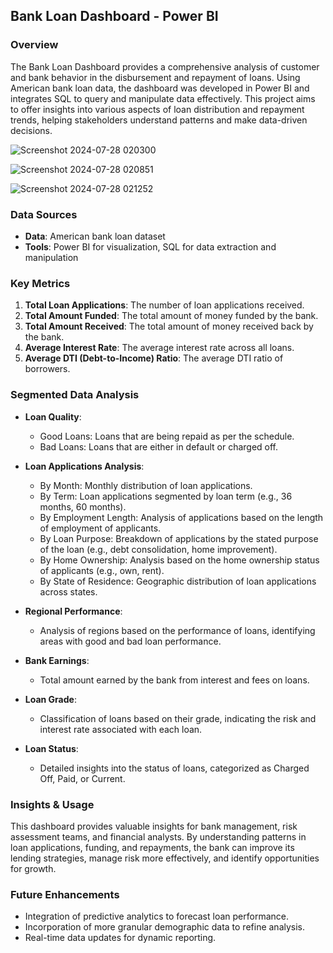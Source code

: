 ## Bank Loan Dashboard - Power BI

### Overview

The Bank Loan Dashboard provides a comprehensive analysis of customer and bank behavior in the disbursement and repayment of loans. Using American bank loan data, the dashboard was developed in Power BI and integrates SQL to query and manipulate data effectively. This project aims to offer insights into various aspects of loan distribution and repayment trends, helping stakeholders understand patterns and make data-driven decisions.


![Screenshot 2024-07-28 020300](https://github.com/user-attachments/assets/1a1658d6-d619-466c-85c6-5395cffc155f)


![Screenshot 2024-07-28 020851](https://github.com/user-attachments/assets/aa0b5ae2-0a5e-4dad-9aff-294790c11778)


![Screenshot 2024-07-28 021252](https://github.com/user-attachments/assets/f536476f-c701-43c5-a791-2ef326ea022d)


### Data Sources

- **Data**: American bank loan dataset
- **Tools**: Power BI for visualization, SQL for data extraction and manipulation

### Key Metrics

1. **Total Loan Applications**: The number of loan applications received.
2. **Total Amount Funded**: The total amount of money funded by the bank.
3. **Total Amount Received**: The total amount of money received back by the bank.
4. **Average Interest Rate**: The average interest rate across all loans.
5. **Average DTI (Debt-to-Income) Ratio**: The average DTI ratio of borrowers.

### Segmented Data Analysis

- **Loan Quality**:
  - Good Loans: Loans that are being repaid as per the schedule.
  - Bad Loans: Loans that are either in default or charged off.

- **Loan Applications Analysis**:
  - By Month: Monthly distribution of loan applications.
  - By Term: Loan applications segmented by loan term (e.g., 36 months, 60 months).
  - By Employment Length: Analysis of applications based on the length of employment of applicants.
  - By Loan Purpose: Breakdown of applications by the stated purpose of the loan (e.g., debt consolidation, home improvement).
  - By Home Ownership: Analysis based on the home ownership status of applicants (e.g., own, rent).
  - By State of Residence: Geographic distribution of loan applications across states.

- **Regional Performance**:
  - Analysis of regions based on the performance of loans, identifying areas with good and bad loan performance.

- **Bank Earnings**:
  - Total amount earned by the bank from interest and fees on loans.

- **Loan Grade**:
  - Classification of loans based on their grade, indicating the risk and interest rate associated with each loan.

- **Loan Status**:
  - Detailed insights into the status of loans, categorized as Charged Off, Paid, or Current.

### Insights & Usage

This dashboard provides valuable insights for bank management, risk assessment teams, and financial analysts. By understanding patterns in loan applications, funding, and repayments, the bank can improve its lending strategies, manage risk more effectively, and identify opportunities for growth.

### Future Enhancements

- Integration of predictive analytics to forecast loan performance.
- Incorporation of more granular demographic data to refine analysis.
- Real-time data updates for dynamic reporting.
